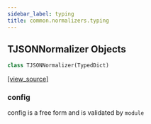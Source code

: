 ```yaml
---
sidebar_label: typing
title: common.normalizers.typing
---
```


## TJSONNormalizer Objects

```python
class TJSONNormalizer(TypedDict)
```

[[view_source]](https://github.com/dlt-hub/dlt/blob/e9c9ecfa8a644fdb516dd74aabca3bf75bafb154/dlt/common/normalizers/typing.py#L13)

### config

config is a free form and is validated by `module`

